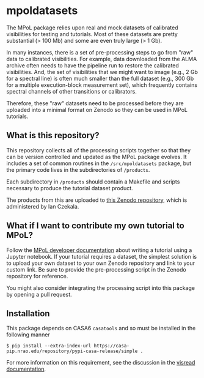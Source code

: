 # mpoldatasets

The MPoL package relies upon real and mock datasets of calibrated visibilities for testing and tutorials. Most of these datasets are pretty substantial (> 100 Mb) and some are even truly large (> 1 Gb). 

In many instances, there is a set of pre-processing steps to go from "raw" data to calibrated visibilities. For example, data downloaded from the ALMA archive often needs to have the pipeline run to restore the calibrated visibilities. And, the set of visibilities that we might want to image (e.g., 2 Gb for a spectral line) is often much smaller than the full dataset (e.g., 300 Gb for a multiple execution-block measurement set), which frequently contains spectral channels of other transitions or calibrators.

Therefore, these "raw" datasets need to be processed before they are uploaded into a minimal format on Zenodo so they can be used in MPoL tutorials.

## What is this repository? 

This repository collects all of the processing scripts together so that they can be version controlled and updated as the MPoL package evolves. It includes a set of common routines in the `/src/mpoldatasets` package, but the primary code lives in the subdirectories of `/products`.

Each subdirectory in `/products` should contain a Makefile and scripts necessary to produce the tutorial dataset product.

The products from this are uploaded to [this Zenodo repository](https://doi.org/10.5281/zenodo.4498438), which is administered by Ian Czekala.

## What if I want to contribute my own tutorial to MPoL?

Follow the [MPoL developer documentation](https://mpol-dev.github.io/MPoL/developer-documentation.html) about writing a tutorial using a Jupyter notebook. If your tutorial requires a dataset, the simplest solution is to upload your own dataset to your own Zenodo repository and link to your custom link. Be sure to provide the pre-processing script in the Zenodo repository for reference.

You might also consider integrating the processing script into this package by opening a pull request. 


## Installation

This package depends on CASA6 `casatools` and so must be installed in the following manner

    $ pip install --extra-index-url https://casa-pip.nrao.edu/repository/pypi-casa-release/simple .

For more information on this requirement, see the discussion in the [visread documentation](https://visread.readthedocs.io/en/latest/installation.html).